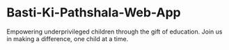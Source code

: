 # Basti-Ki-Pathshala-Web-App
Empowering underprivileged children through the gift of education. Join us in making a difference, one child at a time.

